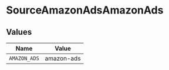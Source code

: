 # SourceAmazonAdsAmazonAds


## Values

| Name         | Value        |
| ------------ | ------------ |
| `AMAZON_ADS` | amazon-ads   |